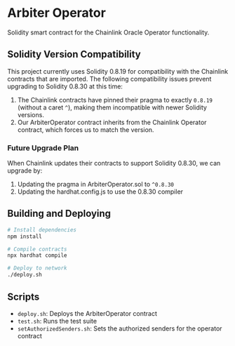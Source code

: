 # Arbiter Operator

Solidity smart contract for the Chainlink Oracle Operator functionality.

## Solidity Version Compatibility

This project currently uses Solidity 0.8.19 for compatibility with the Chainlink contracts that are imported. The following compatibility issues prevent upgrading to Solidity 0.8.30 at this time:

1. The Chainlink contracts have pinned their pragma to exactly `0.8.19` (without a caret `^`), making them incompatible with newer Solidity versions.
2. Our ArbiterOperator contract inherits from the Chainlink Operator contract, which forces us to match the version.

### Future Upgrade Plan

When Chainlink updates their contracts to support Solidity 0.8.30, we can upgrade by:

1. Updating the pragma in ArbiterOperator.sol to `^0.8.30`
2. Updating the hardhat.config.js to use the 0.8.30 compiler

## Building and Deploying

```bash
# Install dependencies
npm install

# Compile contracts
npx hardhat compile

# Deploy to network
./deploy.sh
```

## Scripts

- `deploy.sh`: Deploys the ArbiterOperator contract
- `test.sh`: Runs the test suite
- `setAuthorizedSenders.sh`: Sets the authorized senders for the operator contract 